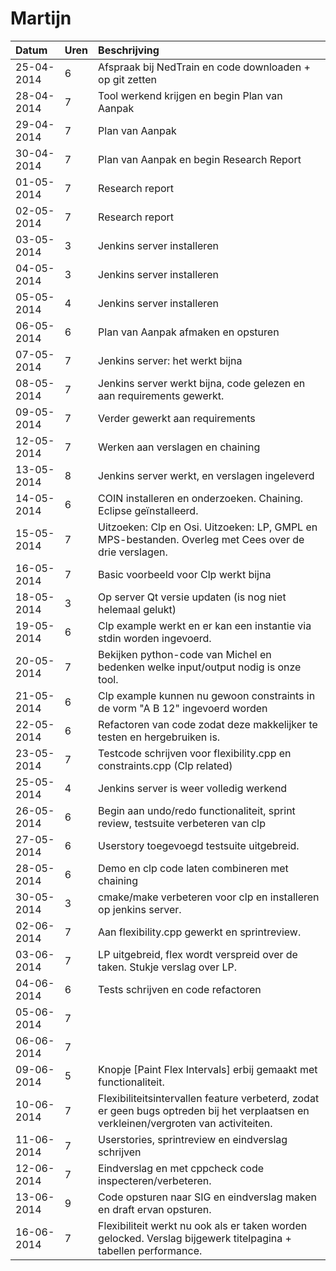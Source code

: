 # Martijn
Datum      | Uren   | Beschrijving
:----------| :------|:------------
25-04-2014 | 6      | Afspraak bij NedTrain en code downloaden + op git zetten
28-04-2014 | 7      | Tool werkend krijgen en begin Plan van Aanpak
29-04-2014 | 7      | Plan van Aanpak
30-04-2014 | 7      | Plan van Aanpak en begin Research Report
01-05-2014 | 7      | Research report
02-05-2014 | 7      | Research report
03-05-2014 | 3      | Jenkins server installeren
04-05-2014 | 3      | Jenkins server installeren
05-05-2014 | 4      | Jenkins server installeren
06-05-2014 | 6      | Plan van Aanpak afmaken en opsturen
07-05-2014 | 7      | Jenkins server: het werkt bijna
08-05-2014 | 7      | Jenkins server werkt bijna, code gelezen en aan requirements gewerkt. 
09-05-2014 | 7      | Verder gewerkt aan requirements
12-05-2014 | 7      | Werken aan verslagen en chaining
13-05-2014 | 8      | Jenkins server werkt, en verslagen ingeleverd
14-05-2014 | 6      | COIN installeren en onderzoeken. Chaining. Eclipse geïnstalleerd.
15-05-2014 | 7      | Uitzoeken: Clp en Osi. Uitzoeken: LP, GMPL en MPS-bestanden. Overleg met Cees over de drie verslagen.
16-05-2014 | 7      | Basic voorbeeld voor Clp werkt bijna
18-05-2014 | 3      | Op server Qt versie updaten (is nog niet helemaal gelukt)
19-05-2014 | 6      | Clp example werkt en er kan een instantie via stdin worden ingevoerd.
20-05-2014 | 7      | Bekijken python-code van Michel en bedenken welke input/output nodig is onze tool. 
21-05-2014 | 6      | Clp example kunnen nu gewoon constraints in de vorm "A B 12" ingevoerd worden
22-05-2014 | 6      | Refactoren van code zodat deze makkelijker te testen en hergebruiken is.
23-05-2014 | 7      | Testcode schrijven voor flexibility.cpp en constraints.cpp (Clp related)
25-05-2014 | 4      | Jenkins server is weer volledig werkend
26-05-2014 | 6      | Begin aan undo/redo functionaliteit, sprint review, testsuite verbeteren van clp 
27-05-2014 | 6      | Userstory toegevoegd testsuite uitgebreid.
28-05-2014 | 6      | Demo en clp code laten combineren met chaining
30-05-2014 | 3      | cmake/make verbeteren voor clp en installeren op jenkins server. 
02-06-2014 | 7      | Aan flexibility.cpp gewerkt en sprintreview.
03-06-2014 | 7      | LP uitgebreid, flex wordt verspreid over de taken. Stukje verslag over LP.
04-06-2014 | 6      | Tests schrijven en code refactoren
05-06-2014 | 7      | 
06-06-2014 | 7      | 
09-06-2014 | 5      | Knopje [Paint Flex Intervals] erbij gemaakt met functionaliteit.
10-06-2014 | 7      | Flexibiliteitsintervallen feature verbeterd, zodat er geen bugs optreden bij het verplaatsen en verkleinen/vergroten van activiteiten.
11-06-2014 | 7      | Userstories, sprintreview en eindverslag schrijven
12-06-2014 | 7      | Eindverslag en met cppcheck code inspecteren/verbeteren.
13-06-2014 | 9      | Code opsturen naar SIG en eindverslag maken en draft ervan opsturen.
16-06-2014 | 7      | Flexibiliteit werkt nu ook als er taken worden gelocked. Verslag bijgewerk titelpagina + tabellen performance. 
